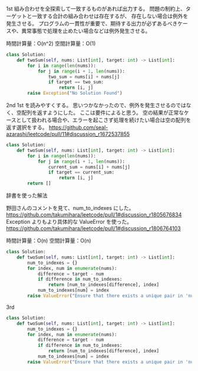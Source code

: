 1st
組み合わせを全探索して一致するものがあれば出力する。
問題の制約上、ターゲットと一致する合計の組み合わせは存在するが、
存在しない場合は例外を発生させる。
プログラムの一貫性が重要で、期待する出力が必ずあるべきケースや、異常事態で処理を止めたい場合などは例外発生させる。

時間計算量：O(n^2)
空間計算量：O(1)

```python
class Solution:
    def twoSum(self, nums: List[int], target: int) -> List[int]:
        for i in range(len(nums)):
            for j in range(i + 1, len(nums)):
                two_sum = nums[i] + nums[j]
                if target == two_sum:
                    return [i, j]
        raise Exception("No Solution Found")
```

2nd
1st を読みやすくする。
思いつかなかったので、例外を発生させるのではなく、空配列を返すようにした。
ここは要件によると思う。
空の結果が正常なケースとして扱われる場合や、エラーを起こさず処理を続けたい場合は空の配列を返す選択をする。
https://github.com/seal-azarashi/leetcode/pull/11#discussion_r1672537855

```python
class Solution:
    def twoSum(self, nums: List[int], target: int) -> List[int]:
        for i in range(len(nums)):
            for j in range(i + 1, len(nums)):
                current_sum = nums[i] + nums[j]
                if target == current_sum:
                    return [i, j]
        return []
```

辞書を使った解法

野田さんのコメントを見て、num_to_indexes にした。
https://github.com/takumihara/leetcode/pull/1#discussion_r1805676834
Exception よりもより具体的な ValueError を使った。
https://github.com/takumihara/leetcode/pull/1#discussion_r1806764103

時間計算量：O(n)
空間計算量：O(n)

```python
class Solution:
    def twoSum(self, nums: List[int], target: int) -> List[int]:
        num_to_indexes = {}
        for index, num in enumerate(nums):
            difference = target - num
            if difference in num_to_indexes:
                return [num_to_indexes[difference], index]
            num_to_indexes[num] = index
        raise ValueError("Ensure that there exists a unique pair in 'nums' that sums up to the 'target' value")
```

3rd

```python
class Solution:
    def twoSum(self, nums: List[int], target: int) -> List[int]:
        num_to_indexes = {}
        for index, num in enumerate(nums):
            difference = target - num
            if difference in num_to_indexes:
                return [num_to_indexes[difference], index]
            num_to_indexes[num] = index
        raise ValueError("Ensure that there exists a unique pair in 'nums' that sums up to the 'target' value")
```
